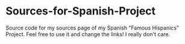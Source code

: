 # Sources-for-Spanish-Project
Source code for my sources page of my Spanish "Famous Hispanics" Project. Feel free to use it and change the links! I really don't care.
